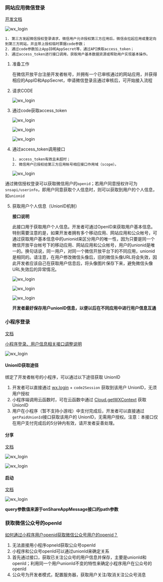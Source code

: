 ### 网站应用微信登录

[开发文档](https://developers.weixin.qq.com/doc/oplatform/Website_App/WeChat_Login/Wechat_Login.html)

![wx_login](./src/wx_login.png)

```
1. 第三方发起微信授权登录请求，微信用户允许授权第三方应用后，微信会拉起应用或重定向到第三方网站，并且带上授权临时票据code参数；
2. 通过code参数加上AppID和AppSecret等，通过API换取access_token；
3. 通过access_token进行接口调用，获取用户基本数据资源或帮助用户实现基本操作。
```

1. 准备工作

   在微信开放平台注册开发者帐号，并拥有一个已审核通过的网站应用，并获得相应的AppID和AppSecret，申请微信登录且通过审核后，可开始接入流程

2. 请求CODE

   ![wx_login](./src/wx_request_code.png)

3. 通过code获取access_token

   ![wx_login](./src/wx_request_access_token.png)

   ![wx_login](./src/wx_response_access_token_1.png)

   ![wx_login](./src/wx_response_access_token_2.png)

4. 通过access_token调用接口

   ```
   1. access_token有效且未超时；
   2. 微信用户已授权给第三方应用帐号相应接口作用域（scope）。
   ```

   ![wx_login](./src/wx_scope_access_token.png)

通过微信授权登录可以获取微信用户的`openid`；若用户同意授权许可为`snsapi/userinfo`，即用户同意获取个人信息时，则可以获取到用户的个人信息，如`unionid`

5. 获取用户个人信息（UnionID机制）

   **接口说明**

   此接口用于获取用户个人信息。开发者可通过OpenID来获取用户基本信息。特别需要注意的是，如果开发者拥有多个移动应用、网站应用和公众帐号，可通过获取用户基本信息中的unionid来区分用户的唯一性，因为只要是同一个微信开放平台帐号下的移动应用、网站应用和公众帐号，用户的unionid是唯一的。换句话说，同一用户，对同一个微信开放平台下的不同应用，unionid是相同的。请注意，在用户修改微信头像后，旧的微信头像URL将会失效，因此开发者应该自己在获取用户信息后，将头像图片保存下来，避免微信头像URL失效后的异常情况。

   ![wx_login](./src/wx_get_userinfo.png)

   ![wx_login](./src/wx_get_userinfo_result.png)

   ![wx_login](./src/wx_get_userinfo_response.png)

   **开发者最好保存用户unionID信息，以便以后在不同应用中进行用户信息互通**



### 小程序登录

[文档](https://developers.weixin.qq.com/miniprogram/dev/framework/open-ability/login.html)

[小程序登录、用户信息相关接口调整说明](https://developers.weixin.qq.com/community/develop/doc/000cacfa20ce88df04cb468bc52801)

![wx_login](./src/wx_mini_login_sequence.png)

#### UnionID获取途径

绑定了开发者帐号的小程序，可以通过以下途径获取 UnionID

1. 开发者可以直接通过 [wx.login](https://developers.weixin.qq.com/miniprogram/dev/api/open-api/login/wx.login.html) + `code2Session` 获取到该用户 UnionID，无须用户授权
2. 小程序端调用云函数时，可在云函数中通过 [Cloud.getWXContext](https://developers.weixin.qq.com/miniprogram/dev/wxcloud/reference-sdk-api/utils/Cloud.getWXContext.html) 获取 UnionID
3. 用户在小程序（暂不支持小游戏）中支付完成后，开发者可以直接通过`getPaidUnionId`接口获取该用户的 UnionID，无需用户授权。注意：本接口仅在用户支付完成后的5分钟内有效，请开发者妥善处理。

#### 分享

[文档](https://developers.weixin.qq.com/miniprogram/dev/reference/api/Page.html#onShareAppMessage-Object-object)

![wx_login](./src/wx_share_contacts.png)

![wx_login](./src/wx_share_timeline.png)

#### 启动

[文档](https://developers.weixin.qq.com/miniprogram/dev/api/base/app/life-cycle/wx.getLaunchOptionsSync.html)

![wx_login](./src/wx_launch.png)

**query参数值来源于onShareAppMessage接口的path参数**



### 获取微信公众号的openId

[如何通过小程序用户openid获取微信公众号用户的openid？](https://developers.weixin.qq.com/community/develop/doc/0000e4ae668fe0c6276065e2b66400)

1. 无法直接用小程序opneId获取公众号openId
2. 小程序和公众号openId可以通过unionId来确定关系
3. 首先通过接口，获取已关注公众号的用户信息并保存，主要是unionId和openId；利用同一个用户unionId不变的特性来确定小程序用户在公众号的openId
4. 公众号为开发者模式，配置服务器，获取用户关注/取消关注公众号消息

